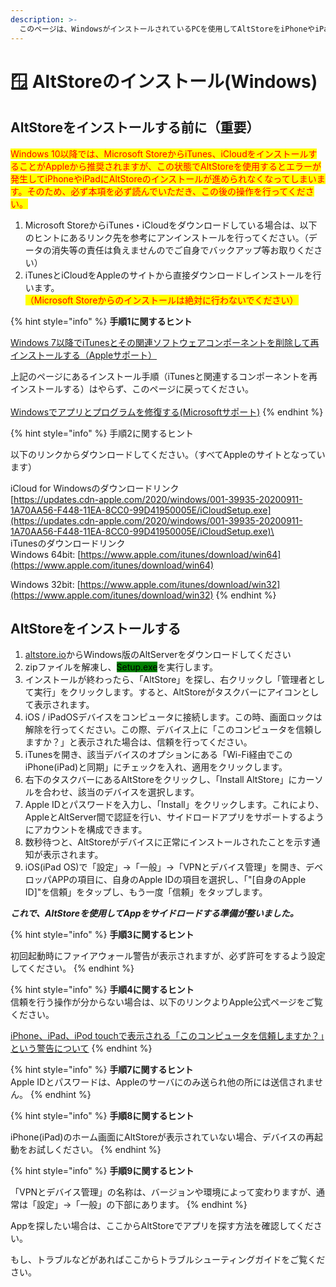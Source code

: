 ```yaml
---
description: >-
  このページは、WindowsがインストールされているPCを使用してAltStoreをiPhoneやiPadにインストールする手順を確認し、すぐにアプリのサイドロードを行うのに役立ちます
---
```


# 🪟 AltStoreのインストール(Windows)

## AltStoreをインストールする前に（重要）

<mark style="color:red;">Windows 10以降では、Microsoft StoreからiTunes、iCloudをインストールすることがAppleから推奨されますが、この状態でAltStoreを使用するとエラーが発生してiPhoneやiPadにAltStoreのインストールが進められなくなってしまいます。そのため、必ず本項を必ず読んでいただき、この後の操作を行ってください。</mark>

1. Microsoft StoreからiTunes・iCloudをダウンロードしている場合は、以下のヒントにあるリンク先を参考にアンインストールを行ってください。（データの消失等の責任は負えませんのでご自身でバックアップ等お取りください）
2. iTunesとiCloudをAppleのサイトから直接ダウンロードしインストールを行います。<mark style="color:red;">（Microsoft Storeからのインストールは絶対に行わないでください）</mark>

{% hint style="info" %}
**手順1に関するヒント**

[Windows 7以降でiTunesとその関連ソフトウェアコンポーネントを削除して再インストールする（Appleサポート）](https://support.apple.com/ja-jp/HT204275)

上記のページにあるインストール手順（iTunesと関連するコンポーネントを再インストールする）はやらず、このページに戻ってください。\
\
[Windowsでアプリとプログラムを修復する(Microsoftサポート)](https://00m.in/Yd41a)
{% endhint %}

{% hint style="info" %}
手順2に関するヒント

以下のリンクからダウンロードしてください。（すべてAppleのサイトとなっています）

iCloud for Windowsのダウンロードリンク\
[https://updates.cdn-apple.com/2020/windows/001-39935-20200911-1A70AA56-F448-11EA-8CC0-99D41950005E/iCloudSetup.exe](https://updates.cdn-apple.com/2020/windows/001-39935-20200911-1A70AA56-F448-11EA-8CC0-99D41950005E/iCloudSetup.exe)\
\
iTunesのダウンロードリンク\
Windows 64bit: [https://www.apple.com/itunes/download/win64](https://www.apple.com/itunes/download/win64)

Windows 32bit: [https://www.apple.com/itunes/download/win32](https://www.apple.com/itunes/download/win32)
{% endhint %}

## AltStoreをインストールする

1. [altstore.io](https://altstore.io)からWindows版のAltServerをダウンロードしてください
2. zipファイルを解凍し、<mark style="background-color:green;">Setup.exe</mark>を実行します。
3. インストールが終わったら、「AltStore」を探し、右クリックし「管理者として実行」をクリックします。すると、AltStoreがタスクバーにアイコンとして表示されます。
4. iOS / iPadOSデバイスをコンピュータに接続します。この時、画面ロックは解除を行ってください。この際、デバイス上に「このコンピュータを信頼しますか？」と表示された場合は、信頼を行ってください。
5. iTunesを開き、該当デバイスのオプションにある「Wi-Fi経由でこのiPhone(iPad)と同期」にチェックを入れ、適用をクリックします。
6. 右下のタスクバーにあるAltStoreをクリックし、「Install AltStore」にカーソルを合わせ、該当のデバイスを選択します。
7. Apple IDとパスワードを入力し、「Install」をクリックします。これにより、AppleとAltServer間で認証を行い、サイドロードアプリをサポートするようにアカウントを構成できます。
8. 数秒待つと、AltStoreがデバイスに正常にインストールされたことを示す通知が表示されます。
9. iOS(iPad OS)で「設定」→「一般」→「VPNとデバイス管理」を開き、デベロッパAPPの項目に、自身のApple IDの項目を選択し、「"\[自身のApple ID]"を信頼」をタップし、もう一度「信頼」をタップします。

_**これで、AltStoreを使用してAppをサイドロードする準備が整いました。**_

{% hint style="info" %}
**手順3に関するヒント**

初回起動時にファイアウォール警告が表示されますが、必ず許可をするよう設定してください。
{% endhint %}

{% hint style="info" %}
**手順4に関するヒント**\
信頼を行う操作が分からない場合は、以下のリンクよりApple公式ページをご覧ください。

[iPhone、iPad、iPod touchで表示される「このコンピュータを信頼しますか？」という警告について](https://support.apple.com/ja-jp/HT202778)
{% endhint %}

{% hint style="info" %}
**手順7に関するヒント**\
Apple IDとパスワードは、Appleのサーバにのみ送られ他の所には送信されません。
{% endhint %}

{% hint style="info" %}
**手順8に関するヒント**

iPhone(iPad)のホーム画面にAltStoreが表示されていない場合、デバイスの再起動をお試しください。
{% endhint %}

{% hint style="info" %}
**手順9に関するヒント**

「VPNとデバイス管理」の名称は、バージョンや環境によって変わりますが、通常は「設定」→「一般」の下部にあります。
{% endhint %}

Appを探したい場合は、ここからAltStoreでアプリを探す方法を確認してください。

もし、トラブルなどがあればここからトラブルシューティングガイドをご覧ください。
